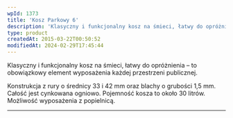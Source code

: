 ```yaml
---
wpId: 1373
title: 'Kosz Parkowy 6'
description: 'Klasyczny i funkcjonalny kosz na śmieci, łatwy do opróżnienia – to obowiązkowy element wyposażenia każdej przestrzeni publicznej. Konstrukcja z rury o średnicy 33 i 42 mm oraz blachy o grubości 1,5 mm. Całość jest cynkowana ogniowo. Pojemność kosza to około 30 litrów. Możliwość wyposażenia z popielnicą.'
type: product
createdAt: 2015-03-22T00:50:52
modifiedAt: 2024-02-29T17:45:44
---
```



Klasyczny i funkcjonalny kosz na śmieci, łatwy do opróżnienia – to obowiązkowy element wyposażenia każdej przestrzeni publicznej.

Konstrukcja z rury o średnicy 33 i 42 mm oraz blachy o grubości 1,5 mm. Całość jest cynkowana ogniowo. Pojemność kosza to około 30 litrów. Możliwość wyposażenia z popielnicą.

* * *